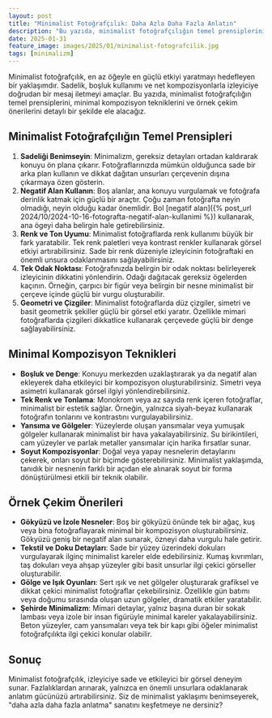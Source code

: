 ```yaml
---
layout: post
title: "Minimalist Fotoğrafçılık: Daha Azla Daha Fazla Anlatın"
description: "Bu yazıda, minimalist fotoğrafçılığın temel prensiplerini, minimal kompozisyon tekniklerini ve örnek çekim önerilerini detaylı bir şekilde ele alacağız."
date: 2025-01-31
feature_image: images/2025/01/minimalist-fotografcilik.jpg
tags: [minimalizm]
---
```


Minimalist fotoğrafçılık, en az öğeyle en güçlü etkiyi yaratmayı hedefleyen bir yaklaşımdır. Sadelik, boşluk kullanımı ve net kompozisyonlarla izleyiciye doğrudan bir mesaj iletmeyi amaçlar. Bu yazıda, minimalist fotoğrafçılığın temel prensiplerini, minimal kompozisyon tekniklerini ve örnek çekim önerilerini detaylı bir şekilde ele alacağız.

<!--more-->

## Minimalist Fotoğrafçılığın Temel Prensipleri

1. **Sadeliği Benimseyin**: Minimalizm, gereksiz detayları ortadan kaldırarak konuyu ön plana çıkarır. Fotoğraflarınızda mümkün olduğunca sade bir arka plan kullanın ve dikkat dağıtan unsurları çerçevenin dışına çıkarmaya özen gösterin.
2. **Negatif Alan Kullanın**: Boş alanlar, ana konuyu vurgulamak ve fotoğrafa derinlik katmak için güçlü bir araçtır. Çoğu zaman fotoğrafta neyin olmadığı, neyin olduğu kadar önemlidir. Bol [negatif alan]({% post_url 2024/10/2024-10-16-fotografta-negatif-alan-kullanimi %}) kullanarak, ana ögeyi daha belirgin hale getirebilirsiniz.
3. **Renk ve Ton Uyumu**: Minimalist fotoğraflarda renk kullanımı büyük bir fark yaratabilir. Tek renk paletleri veya kontrast renkler kullanarak görsel etkiyi artırabilirsiniz. Sade bir renk düzeniyle izleyicinin fotoğraftaki en önemli unsura odaklanmasını sağlayabilirsiniz.
4. **Tek Odak Noktası**: Fotoğrafınızda belirgin bir odak noktası belirleyerek izleyicinin dikkatini yönlendirin. Odağı dağıtacak gereksiz ögelerden kaçının. Örneğin, çarpıcı bir figür veya belirgin bir nesne minimalist bir çerçeve içinde güçlü bir vurgu oluşturabilir.
5. **Geometri ve Çizgiler**: Minimalist fotoğraflarda düz çizgiler, simetri ve basit geometrik şekiller güçlü bir görsel etki yaratır. Özellikle mimari fotoğraflarda çizgileri dikkatlice kullanarak çerçevede güçlü bir denge sağlayabilirsiniz.

## Minimal Kompozisyon Teknikleri

- **Boşluk ve Denge**: Konuyu merkezden uzaklaştırarak ya da negatif alan ekleyerek daha etkileyici bir kompozisyon oluşturabilirsiniz. Simetri veya asimetri kullanarak görsel ilgiyi yönlendirebilirsiniz.
- **Tek Renk ve Tonlama**: Monokrom veya az sayıda renk içeren fotoğraflar, minimalist bir estetik sağlar. Örneğin, yalnızca siyah-beyaz kullanarak fotoğrafın tonlarını ve kontrastını vurgulayabilirsiniz.
- **Yansıma ve Gölgeler**: Yüzeylerde oluşan yansımalar veya yumuşak gölgeler kullanarak minimalist bir hava yakalayabilirsiniz. Su birikintileri, cam yüzeyler ve parlak metaller yansımalar için harika fırsatlar sunar.
- **Soyut Kompozisyonlar**: Doğal veya yapay nesnelerin detaylarını çekerek, onları soyut bir biçimde gösterebilirsiniz. Minimalist yaklaşımda, tanıdık bir nesnenin farklı bir açıdan ele alınarak soyut bir forma dönüştürülmesi etkili bir teknik olabilir.

## Örnek Çekim Önerileri

- **Gökyüzü ve İzole Nesneler**: Boş bir gökyüzü önünde tek bir ağaç, kuş veya bina fotoğraflayarak minimal bir kompozisyon oluşturabilirsiniz. Gökyüzü geniş bir negatif alan sunarak, özneyi daha vurgulu hale getirir.
- **Tekstil ve Doku Detayları**: Sade bir yüzey üzerindeki dokuları vurgulayarak ilginç minimalist kareler elde edebilirsiniz. Kumaş kıvrımları, taş dokuları veya ahşap yüzeyler gibi basit unsurlar ilgi çekici görseller oluşturabilir.
- **Gölge ve Işık Oyunları**: Sert ışık ve net gölgeler oluşturarak grafiksel ve dikkat çekici minimalist fotoğraflar çekebilirsiniz. Özellikle gün batımı veya doğumu sırasında oluşan uzun gölgeler, dramatik etkiler yaratabilir.
- **Şehirde Minimalizm**: Mimari detaylar, yalnız başına duran bir sokak lambası veya izole bir insan figürüyle minimal kareler yakalayabilirsiniz. Beton yüzeyler, cam yansımaları veya tek bir kapı gibi öğeler minimalist fotoğrafçılıkta ilgi çekici konular olabilir.

## Sonuç

Minimalist fotoğrafçılık, izleyiciye sade ve etkileyici bir görsel deneyim sunar. Fazlalıklardan arınarak, yalnızca en önemli unsurlara odaklanarak anlatım gücünüzü artırabilirsiniz. Siz de minimalist yaklaşımı benimseyerek, "daha azla daha fazla anlatma" sanatını keşfetmeye ne dersiniz?